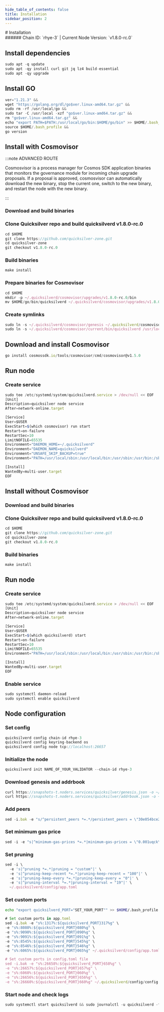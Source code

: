 ```yaml
---
hide_table_of_contents: false
title: Installation
sidebar_position: 2
---
```


<div class="h1-with-icon icon-quicksilver">
# Installation
</div>
###### Chain ID: `rhye-3` | Current Node Version: `v1.8.0-rc.0`

## Install dependencies

```js
sudo apt -q update
sudo apt -qy install curl git jq lz4 build-essential
sudo apt -qy upgrade
```

## Install GO
```js
ver="1.21.3" &&
wget "https://golang.org/dl/go$ver.linux-amd64.tar.gz" &&
sudo rm -rf /usr/local/go &&
sudo tar -C /usr/local -xzf "go$ver.linux-amd64.tar.gz" &&
rm "go$ver.linux-amd64.tar.gz" &&
echo "export PATH=$PATH:/usr/local/go/bin:$HOME/go/bin" >> $HOME/.bash_profile &&
source $HOME/.bash_profile &&
go version
```

## Install with Cosmovisor
:::note ADVANCED ROUTE

Cosmosvisor is a process manager for Cosmos SDK application binaries that monitors the governance module for incoming chain upgrade proposals. If a proposal is approved, cosmosvisor can automatically download the new binary, stop the current one, switch to the new binary, and restart the node with the new binary.

:::
### Download and build binaries
### Clone Quicksilver repo and build quicksilverd v1.8.0-rc.0
```js
cd $HOME
git clone https://github.com/quicksilver-zone.git
cd quicksilver-zone
git checkout v1.8.0-rc.0
```

### Build binaries
```js
make install
```
### Prepare binaries for Cosmovisor
```js
cd $HOME
mkdir -p ~/.quicksilverd/cosmovisor/upgrades/v1.8.0-rc.0/bin
mv $HOME/go/bin/quicksilverd ~/.quicksilverd/cosmovisor/upgrades/v1.8.0-rc.0/bin/
```

### Create symlinks
```js
sudo ln -s ~/.quicksilverd/cosmovisor/genesis ~/.quicksilverd/cosmovisor/current -f
sudo ln -s ~/.quicksilverd/cosmovisor/current/bin/quicksilverd /usr/local/bin/quicksilverd -f
```

## Download and install Cosmovisor
```js
go install cosmossdk.io/tools/cosmovisor/cmd/cosmovisor@v1.5.0
```

## Run node
### Create service
```js
sudo tee /etc/systemd/system/quicksilverd.service > /dev/null << EOF
[Unit]
Description=quicksilver node service
After=network-online.target

[Service]
User=$USER
ExecStart=$(which cosmovisor) run start
Restart=on-failure
RestartSec=10
LimitNOFILE=65535
Environment="DAEMON_HOME=~/.quicksilverd"
Environment="DAEMON_NAME=quicksilverd"
Environment="UNSAFE_SKIP_BACKUP=true"
Environment="PATH=/usr/local/sbin:/usr/local/bin:/usr/sbin:/usr/bin:/sbin:/bin:/usr/games:/usr/local/games:/snap/bin:~/.quicksilverd/cosmovisor/current/bin"

[Install]
WantedBy=multi-user.target
EOF
```

## Install without Cosmovisor

### Download and build binaries
### Clone Quicksilver repo and build quicksilverd v1.8.0-rc.0
```js
cd $HOME
git clone https://github.com/quicksilver-zone.git
cd quicksilver-zone
git checkout v1.8.0-rc.0
```

### Build binaries
```js
make install
```

## Run node
### Create service
```js
sudo tee /etc/systemd/system/quicksilverd.service > /dev/null << EOF
[Unit]
Description=quicksilver node service
After=network-online.target

[Service]
User=$USER
ExecStart=$(which quicksilverd) start
Restart=on-failure
RestartSec=10
LimitNOFILE=65535
Environment="PATH=/usr/local/sbin:/usr/local/bin:/usr/sbin:/usr/bin:/sbin:/bin:/usr/games:/usr/local/games:/snap/bin"

[Install]
WantedBy=multi-user.target
EOF
```

### Enable service
```js
sudo systemctl daemon-reload
sudo systemctl enable quicksilverd
```

## Node configuration
### Set config
```js
quicksilverd config chain-id rhye-3
quicksilverd config keyring-backend os
quicksilverd config node tcp://localhost:26657
```

### Initialize the node
```js
quicksilverd init NAME_OF_YOUR_VALIDATOR --chain-id rhye-3
```

### Download genesis and addrbook
```js
curl https://snapshots-t.noders.services/quicksilver/genesis.json -o ~/.quicksilverd/config/genesis.json
curl https://snapshots-t.noders.services/quicksilver/addrbook.json -o ~/.quicksilverd/config/addrbook.json
```
### Add peers
```js
sed -i.bak -e "s/^persistent_peers *=.*/persistent_peers = \"30e054bce2e72334fcc3af90aa6985cc55eaec7a@quicksilver-t-rpc.noders.services:11156\"/" ~/.quicksilverd/config/config.toml
```

### Set minimum gas price
```js
sed -i -e "s|^minimum-gas-prices *=.*|minimum-gas-prices = \"0.001uqck\"|" ~/.quicksilverd/config/app.toml
```
### Set pruning
```js
sed -i \
  -e 's|^pruning *=.*|pruning = "custom"|' \
  -e 's|^pruning-keep-recent *=.*|pruning-keep-recent = "100"|' \
  -e 's|^pruning-keep-every *=.*|pruning-keep-every = "0"|' \
  -e 's|^pruning-interval *=.*|pruning-interval = "19"|' \
  ~/.quicksilverd/config/app.toml
```

### Set custom ports

```bash
echo "export quicksilverd_PORT="SET_YOUR_PORT"" >> $HOME/.bash_profile
```

```js
# Set custom ports in app.toml
sed -i.bak -e "s%:1317%:${quicksilverd_PORT}317%g" \
-e "s%:8080%:${quicksilverd_PORT}080%g" \
-e "s%:9090%:${quicksilverd_PORT}090%g" \
-e "s%:9091%:${quicksilverd_PORT}091%g" \
-e "s%:8545%:${quicksilverd_PORT}545%g" \
-e "s%:8546%:${quicksilverd_PORT}546%g" \
-e "s%:6065%:${quicksilverd_PORT}065%g" ~/.quicksilverd/config/app.toml

# Set custom ports in config.toml file
sed -i.bak -e "s%:26658%:${quicksilverd_PORT}658%g" \
-e "s%:26657%:${quicksilverd_PORT}657%g" \
-e "s%:6060%:${quicksilverd_PORT}060%g" \
-e "s%:26656%:${quicksilverd_PORT}656%g" \
-e "s%:26660%:${quicksilverd_PORT}660%g" ~/.quicksilverd/config/config.toml
```

### Start node and check logs
```js
sudo systemctl start quicksilverd && sudo journalctl -u quicksilverd -f --no-hostname -o cat
```